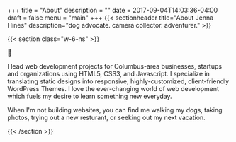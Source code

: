 +++
title = "About"
description = "" 
date = 2017-09-04T14:03:36-04:00
draft = false
menu = "main"
+++
{{< sectionheader 
    title="About Jenna Hines" 
    description="dog advocate. camera collector. adventurer."
    >}}

{{< section class="w-6-ns" >}}
    <p class="f1">👋</p>
    <p>I lead web development projects for Columbus-area businesses, startups and organizations using HTML5, CSS3, and Javascript.  I specialize in translating static designs into responsive, highly-customized, client-friendly WordPress Themes.  I love the ever-changing world of web development which fuels my desire to learn something new everyday.</p>
    <p>When I'm not building websites, you can find me walking my dogs, taking photos, trying out a new resturant, or seeking out my next vacation.</p>
{{< /section >}}